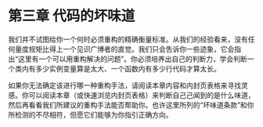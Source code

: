 # 第三章 代码的坏味道

我们并不试图给你一个何时必须重构的精确衡量标准。从我们的经验看来，没有任何量度规矩比得上一个见识广博者的直觉。我们只会吿诉你一些迹象，它会指出“这里有一个可以用重构解决的问题”。你必须培养出自己的判断力，学会判断一个类内有多少实例变量算是太大、一个函数内有多少行代码才算太长。

如果你无法确定该进行哪一种重构手法，请阅读本章内容和内封页表格来寻找灵感。你可以阅读本章（或快速浏览内封页表格）来判断自己己闻到的是什么味道，然后再看看我们所建议的重构手法能否帮助你。也许这里所列的“坏味道条款”和你所检测的不尽相符，但愿它们能够为你指引正确方向。

